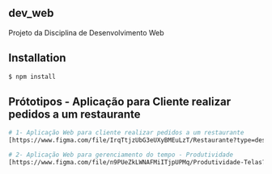 ## dev_web
Projeto da Disciplina de Desenvolvimento Web


## Installation

```bash
$ npm install
```


## Prótotipos - Aplicação para Cliente realizar pedidos a um restaurante

```bash
# 1- Aplicação Web para cliente realizar pedidos a um restaurante
[https://www.figma.com/file/IrqTtjzUbG3eUXyBMEuLzT/Restaurante?type=design&node-id=247-1997&mode=design&t=mX8uVvC4I6mQFezf-0](https://www.figma.com/file/IrqTtjzUbG3eUXyBMEuLzT/Restaurante?type=design&node-id=247-1997&mode=design&t=mX8uVvC4I6mQFezf-0)

# 2- Aplicação Web para gerenciamento do tempo - Produtividade
[https://www.figma.com/file/n9PUeZkLWNAFMiITjpUPMq/Produtividade-Telas?type=design&node-id=0-1&mode=design&t=mX8uVvC4I6mQFezf-0](https://www.figma.com/file/n9PUeZkLWNAFMiITjpUPMq/Produtividade-Telas?type=design&node-id=0-1&mode=design&t=mX8uVvC4I6mQFezf-0)
```
